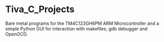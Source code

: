 # Tiva_C_Projects

Bare metal programs for the TM4C123GH6PM ARM Microcontroller and a simple Python GUI for interaction with makefiles, gdb debugger and OpenOCD.
